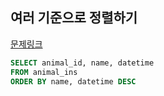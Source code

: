 ## 여러 기준으로 정렬하기
[문제링크](https://school.programmers.co.kr/learn/courses/30/lessons/59404)
```sql
SELECT animal_id, name, datetime
FROM animal_ins
ORDER BY name, datetime DESC
```
